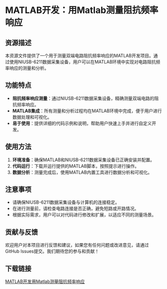 # MATLAB开发：用Matlab测量阻抗频率响应

## 资源描述

本资源文件提供了一个用于测量双端电路阻抗频率响应的MATLAB开发项目。通过使用NIUSB-6211数据采集设备，用户可以在MATLAB环境中实现对电路阻抗频率响应的测量和分析。

## 功能特点

- **阻抗频率响应测量**：通过NIUSB-6211数据采集设备，精确测量双端电路的阻抗频率响应。
- **MATLAB集成**：所有测量和分析过程均在MATLAB环境中完成，便于用户进行数据处理和可视化。
- **易于使用**：提供详细的代码示例和说明，帮助用户快速上手并进行自定义开发。

## 使用方法

1. **环境准备**：确保MATLAB和NIUSB-6211数据采集设备已正确安装并配置。
2. **代码运行**：下载并运行提供的MATLAB脚本，按照提示进行操作。
3. **数据分析**：测量完成后，使用MATLAB内置工具进行数据分析和可视化。

## 注意事项

- 请确保NIUSB-6211数据采集设备与计算机的连接稳定。
- 在进行测量前，请检查电路连接是否正确，避免短路或开路情况。
- 根据实际需求，用户可以对代码进行修改和扩展，以适应不同的测量场景。

## 贡献与反馈

欢迎用户对本项目进行反馈和建议，如果您有任何问题或改进意见，请通过GitHub Issues提交。我们期待您的参与和贡献！

## 下载链接

[MATLAB开发用Matlab测量阻抗频率响应](https://pan.quark.cn/s/b85ab625b1e6)
